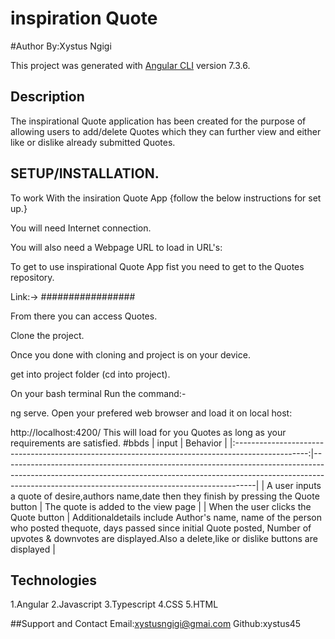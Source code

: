 # inspiration Quote

#Author
By:Xystus Ngigi

This project was generated with [Angular CLI](https://github.com/angular/angular-cli) version 7.3.6.

## Description
The inspirational Quote application has been created for the purpose of allowing users to add/delete Quotes which they can further view and either like or dislike already submitted Quotes.

## SETUP/INSTALLATION.
To work With the insiration Quote App {follow the below instructions for set up.}

You will need Internet connection.

You will also need a Webpage URL to load in URL's:

To get to use inspirational Quote App fist you need to get to the Quotes repository.

Link:-> #################

From there you can access Quotes.

Clone the project.

Once you done with cloning and project is on your device.

get into project folder (cd into project).

On your bash terminal Run the command:-

ng serve.
Open your prefered web browser and load it on local host:

http://localhost:4200/
This will load for you Quotes as long as your requirements are satisfied.
#bbds
|                                              input                                               | Behavior                                                                                                                                                                                                                  |
|:------------------------------------------------------------------------------------------------:|---------------------------------------------------------------------------------------------------------------------------------------------------------------------------------------------------------------------------|
| A user inputs a quote of desire,authors name,date then they finish by pressing the Quote button  | The quote is added to the view page                                                                                                                                                                                       |
| When the user clicks the Quote button                                                            | Additionaldetails include  Author's name, name of the person who posted thequote, days passed since initial Quote posted, Number of upvotes & downvotes are displayed.Also a delete,like or dislike buttons are displayed |

## Technologies 
1.Angular 
2.Javascript
3.Typescript
4.CSS
5.HTML

##Support and Contact
Email:xystusngigi@gmai.com
Github:xystus45
